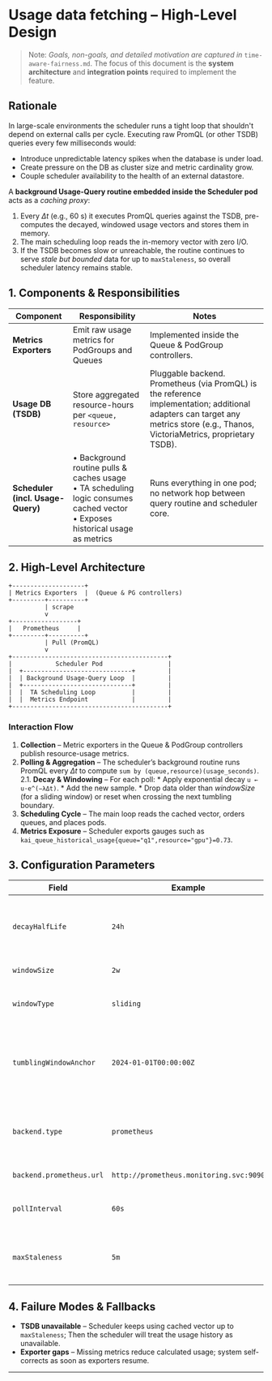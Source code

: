 # Usage data fetching – High-Level Design

> Note: *Goals, non-goals, and detailed motivation are captured in* `time-aware-fairness.md`. The focus of this document is the **system architecture** and **integration points** required to implement the feature.

## Rationale
In large-scale environments the scheduler runs a tight loop that shouldn't depend on external calls per cycle. Executing raw PromQL (or other TSDB) queries every few milliseconds would:
* Introduce unpredictable latency spikes when the database is under load.
* Create pressure on the DB as cluster size and metric cardinality grow.
* Couple scheduler availability to the health of an external datastore.

A **background Usage-Query routine embedded inside the Scheduler pod** acts as a *caching proxy*:
1. Every *Δt* (e.g., 60 s) it executes PromQL queries against the TSDB, pre-computes the decayed, windowed usage vectors and stores them in memory.
2. The main scheduling loop reads the in-memory vector with zero I/O.
3. If the TSDB becomes slow or unreachable, the routine continues to serve *stale but bounded* data for up to `maxStaleness`, so overall scheduler latency remains stable.

## 1. Components & Responsibilities

| Component | Responsibility | Notes |
|-----------|---------------|-------|
| **Metrics Exporters** | Emit raw usage metrics for PodGroups and Queues | Implemented inside the Queue & PodGroup controllers.
| **Usage DB (TSDB)** | Store aggregated resource-hours per `<queue, resource>` | Pluggable backend. Prometheus (via PromQL) is the reference implementation; additional adapters can target any metrics store (e.g., Thanos, VictoriaMetrics, proprietary TSDB). |
| **Scheduler (incl. Usage-Query)** | • Background routine pulls & caches usage<br/>• TA scheduling logic consumes cached vector<br/>• Exposes historical usage as metrics | Runs everything in one pod; no network hop between query routine and scheduler core.

## 2. High-Level Architecture
```
+--------------------+
| Metrics Exporters  |  (Queue & PG controllers)
+---------+----------+
          | scrape
          v
+------------------+
|   Prometheus     |
+---------+----------+
          | Pull (PromQL)
          v
+-------------------------------------------+
|            Scheduler Pod                  |
|  +------------------------------+         |
|  | Background Usage-Query Loop  |         |
|  +------------------------------+         |
|  |  TA Scheduling Loop          |         |
|  |  Metrics Endpoint            |         |
+-------------------------------------------+
```

### Interaction Flow
1. **Collection** – Metric exporters in the Queue & PodGroup controllers publish resource-usage metrics.
2. **Polling & Aggregation** – The scheduler’s background routine runs PromQL every *Δt* to compute `sum by (queue,resource)(usage_seconds)`.
    2.1. **Decay & Windowing** – For each poll:
       * Apply exponential decay `u ← u·e^(−λΔt)`.
       * Add the new sample.
       * Drop data older than *windowSize* (for a sliding window) or reset when crossing the next tumbling boundary.
3. **Scheduling Cycle** – The main loop reads the cached vector, orders queues, and places pods.
4. **Metrics Exposure** – Scheduler exports gauges such as `kai_queue_historical_usage{queue="q1",resource="gpu"}=0.73`.

## 3. Configuration Parameters
| Field | Example | Description |
|-------|---------|-------------|
| `decayHalfLife` | `24h` | Exponential decay half-life. 0 will disable the decay and negative values are not allowed. |
| `windowSize` | `2w` | Window duration. |
| `windowType` | `sliding` | `sliding` (moving window) or `tumbling` (fixed windows). |
| `tumblingWindowAnchor` | `2024-01-01T00:00:00Z` | RFC-3339 timestamp that anchors tumbling windows; ignored for sliding windows. |
| `backend.type` | `prometheus` | Backend adapter name; e.g. `prometheus`, `victoriametrics`, `influx`, `memory` (tests). |
| `backend.prometheus.url` | `http://prometheus.monitoring.svc:9090` | Base URL for PromQL API. |
| `pollInterval` | `60s` | How often the background routine polls the DB. |
| `maxStaleness` | `5m` | Max age of cached data before scheduler marks itself degraded. |

## 4. Failure Modes & Fallbacks
* **TSDB unavailable** – Scheduler keeps using cached vector up to `maxStaleness`; Then the scheduler will treat the usage history as unavailable.
* **Exporter gaps** – Missing metrics reduce calculated usage; system self-corrects as soon as exporters resume.

---
